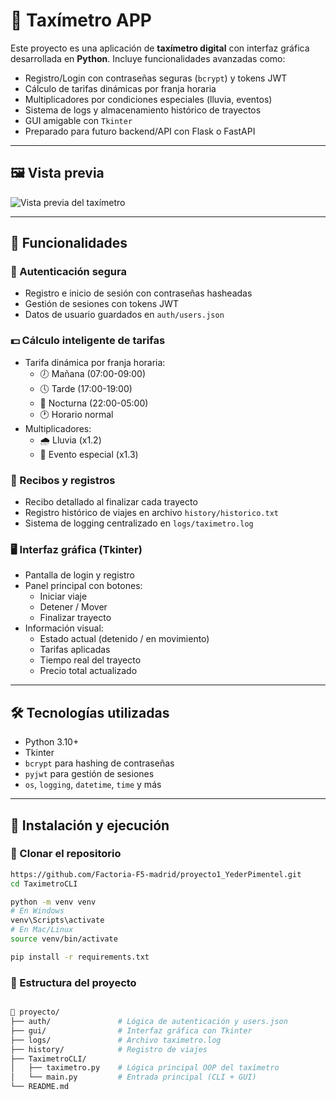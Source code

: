 # 🚖 Taxímetro APP
Este proyecto es una aplicación de **taxímetro digital** con interfaz gráfica desarrollada en **Python**. Incluye funcionalidades avanzadas como:

- Registro/Login con contraseñas seguras (`bcrypt`) y tokens JWT
- Cálculo de tarifas dinámicas por franja horaria
- Multiplicadores por condiciones especiales (lluvia, eventos)
- Sistema de logs y almacenamiento histórico de trayectos
- GUI amigable con `Tkinter`
- Preparado para futuro backend/API con Flask o FastAPI

---

## 🖼️ Vista previa

<!-- Reemplaza esta URL con la tuya -->
![Vista previa del taxímetro](https://tu-url-de-la-imagen.com/taximetro-preview.png)

---

## 🧠 Funcionalidades

### 🔐 Autenticación segura
- Registro e inicio de sesión con contraseñas hasheadas
- Gestión de sesiones con tokens JWT
- Datos de usuario guardados en `auth/users.json`

### 💵 Cálculo inteligente de tarifas
- Tarifa dinámica por franja horaria:
  - 🕖 Mañana (07:00-09:00)
  - 🕔 Tarde (17:00-19:00)
  - 🌙 Nocturna (22:00-05:00)
  - 🕐 Horario normal
- Multiplicadores:
  - 🌧️ Lluvia (x1.2)
  - 🎉 Evento especial (x1.3)

### 🧾 Recibos y registros
- Recibo detallado al finalizar cada trayecto
- Registro histórico de viajes en archivo `history/historico.txt`
- Sistema de logging centralizado en `logs/taximetro.log`

### 🖥️ Interfaz gráfica (Tkinter)
- Pantalla de login y registro
- Panel principal con botones:
  - Iniciar viaje
  - Detener / Mover
  - Finalizar trayecto
- Información visual:
  - Estado actual (detenido / en movimiento)
  - Tarifas aplicadas
  - Tiempo real del trayecto
  - Precio total actualizado

---

## 🛠️ Tecnologías utilizadas

- Python 3.10+
- Tkinter
- `bcrypt` para hashing de contraseñas
- `pyjwt` para gestión de sesiones
- `os`, `logging`, `datetime`, `time` y más

---

## 🚀 Instalación y ejecución

### 🔄 Clonar el repositorio

```bash
https://github.com/Factoria-F5-madrid/proyecto1_YederPimentel.git
cd TaximetroCLI

python -m venv venv
# En Windows
venv\Scripts\activate
# En Mac/Linux
source venv/bin/activate

pip install -r requirements.txt

````

### 📁 Estructura del proyecto

```bash

📁 proyecto/
├── auth/               # Lógica de autenticación y users.json
├── gui/                # Interfaz gráfica con Tkinter
├── logs/               # Archivo taximetro.log
├── history/            # Registro de viajes
├── TaximetroCLI/
│   ├── taximetro.py    # Lógica principal OOP del taxímetro
│   └── main.py         # Entrada principal (CLI + GUI)
└── README.md

```
